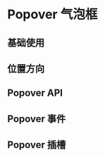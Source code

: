 <script setup>
import demo from './demo.vue'
import Position from './position.vue'
import API from './api.vue'
import SLOT from './slot.vue'
import Event from './event.vue'
</script>

# Popover 气泡框

## 基础使用

<Preview comp-name="Popover" demo-name="demo">
  <demo />
</Preview>

## 位置方向

<Preview comp-name="Popover" demo-name="position">
  <Position />
</Preview>

## Popover API

<API/>

## Popover 事件

<Event/>

## Popover 插槽

<SLOT/>
